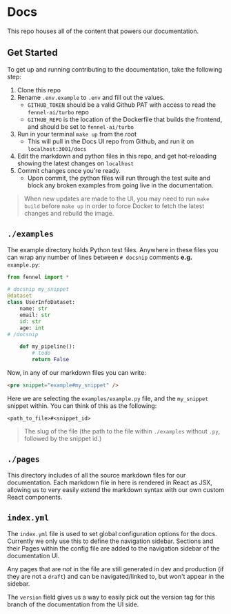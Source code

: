 # Docs
This repo houses all of the content that powers our documentation.

## Get Started
To get up and running contributing to the documentation, take the following step:
1. Clone this repo
2. Rename `.env.example` to `.env` and fill out the values.
    - `GITHUB_TOKEN` should be a valid Github PAT with access to read the `fennel-ai/turbo` repo
    - `GITHUB_REPO` is the location of the Dockerfile that builds the frontend, and should be set to `fennel-ai/turbo`
3. Run in your terminal `make up` from the root
    - This will pull in the Docs UI repo from Github, and run it on `localhost:3001/docs`
4. Edit the markdown and python files in this repo, and get hot-reloading showing the latest changes on `localhost`
5. Commit changes once you're ready.
    - Upon commit, the python files will run through the test suite and block any broken examples from going live in the documentation.

> When new updates are made to the UI, you may need to run `make build` before `make up` in order to force Docker to fetch the latest changes and rebuild the image.

## `./examples`
The example directory holds Python test files. Anywhere in these files you can wrap any number of lines between `# docsnip` comments
**e.g.** `example.py`:
```python
from fennel import *

# docsnip my_snippet
@dataset
class UserInfoDataset:
    name: str
    email: str
    id: str
    age: int
# /docsnip

    def my_pipeline():
        # todo
        return False
```

Now, in any of our markdown files you can write:
```html
<pre snippet="example#my_snippet" />
```

Here we are selecting the `examples/example.py` file, and the `my_snippet` snippet within. You can think of this as the following:

`<path_to_file>#<snippet_id>`
> The slug of the file (the path to the file within `./examples` without `.py`, followed by the snippet id.)


## `./pages`

This directory includes of all the source markdown files for our documentation. Each markdown file in here is rendered in React as JSX, allowing us to very easily extend the markdown syntax with our own custom React components.

## `index.yml`
The `index.yml` file is used to set global configuration options for the docs. Currently we only use this to define the navigation sidebar. Sections and their Pages within the config file are added to the navigation sidebar of the documentation UI.

Any pages that are _not_ in the file are still generated in dev and production (if they are not a `draft`) and can be navigated/linked to, but won't appear in the sidebar.

The `version` field gives us a way to easily pick out the version tag for this branch of the documentation from the UI side.
